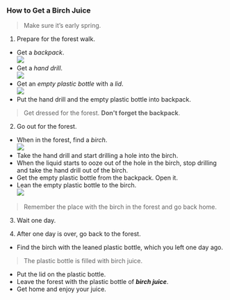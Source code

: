 ### How to Get a Birch Juice

>Make sure it’s early spring.

1. Prepare for the forest walk.    
* Get a _backpack_.  
![](https://cs.pikabu.ru/post_img/2013/05/01/9/1367416951_1082771769.jpg)
* Get a _hand drill_.  
![](https://www.nekludovo.ru/_sh/4/470c.jpg)
* Get an _empty plastic bottle_ with a _lid_.  
![](http://powerclip.ru/uploads/photos/1440.jpg)
* Put the hand drill and the empty plastic bottle into backpack.
>Get dressed for the forest. **Don't forget the backpack**.

2. Go out for the forest.  
* When in the forest, find a _birch_.  
![](http://4.bp.blogspot.com/-OU0ERzJ1tWY/UTb2OaqLajI/AAAAAAAAA5M/1Ei4FyG9R1A/s1600/%D0%91%D0%B5%D1%80%D0%B5%D0%B7%D0%B0+%D1%80%D0%B0%D0%BD%D0%BD%D0%B5%D0%B9+%D0%B2%D0%B5%D1%81%D0%BD%D0%BE%D0%B9.jpg)
* Take the hand drill and start drilling a hole into the birch.
* When the liquid starts to ooze out of the hole in the birch, stop drilling and take the hand drill out of the birch.
* Get the empty plastic bottle from the backpack. Open it.
* Lean the empty plastic bottle to the birch.  
![](http://img1.russianfood.com/dycontent/images_upl/130/big_129583.jpg)

>Remember the place with the birch in the forest and go back home.

3. Wait one day.

4. After one day is over, go back to the forest.  
* Find the birch with the leaned plastic bottle, which you left one day ago.  
>The plastic bottle is filled with birch juice.  
* Put the lid on the plastic bottle.
* Leave the forest with the plastic bottle of **_birch juice_**.
* Get home and enjoy your juice.

